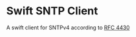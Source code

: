 # Swift SNTP Client

A swift client for SNTPv4 according to [RFC 4430](https://datatracker.ietf.org/doc/html/rfc4330)


